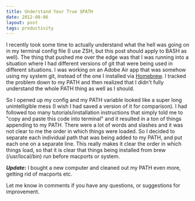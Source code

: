 ```yaml
---
title: Understand Your True $PATH
date: 2012-08-06
layout: post
tags: productivity
---
```

I recently took some time to actually understand what the hell was going on in my terminal config file (I use ZSH, but this post should apply to BASH as well). The thing that pushed me over the edge was that I was running into a situation where I had different versions of git that were being used in different situations. I was working on an Adobe Air app that was somehow using my system git, instead of the one I installed via <a href="http://mxcl.github.com/homebrew/">Homebrew</a>. I tracked the problem down to my PATH and then realized that I didn't fully understand the whole PATH thing as well as I should.

So I opened up my config and my PATH variable looked like a super long unintelligible mess (I wish I had saved a version of it for comparison). I had followed too many tutorials/installation instructions that simply told me to "copy and paste this code into terminal" and it resulted in a ton of things appending to my PATH. There were a lot of words and slashes and it was not clear to me the order in which things were loaded. So I decided to separate each individual path that was being added to my PATH, and put each one on a separate line. This really makes it clear the order in which things load, so that it is clear that things being installed from brew (/usr/local/bin) run before macports or system.

<strong>*Update*:</strong> I bought a new computer and cleaned out my PATH even more, getting rid of macports etc.

<script src="http://pastebin.com/embed_js.php?i=0zq8Wn2R"></script>


Let me know in comments if you have any questions, or suggestions for improvement.
